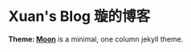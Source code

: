 # Xuan's Blog 璇的博客
 

**Theme: [Moon](https://taylantatli.github.io/Moon)** is a minimal, one column jekyll theme.




